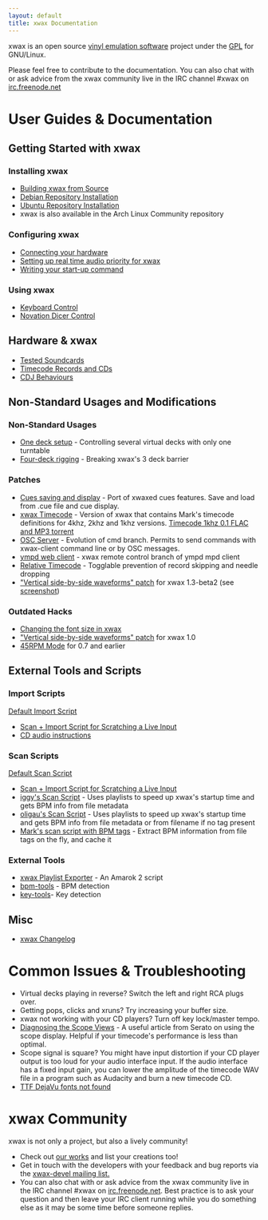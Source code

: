 ```yaml
---
layout: default
title: xwax Documentation
---
```


xwax is an open source [vinyl emulation software](http://en.wikipedia.org/wiki/Vinyl_emulation_software) project under the [GPL](http://en.wikipedia.org/wiki/Gpl) for GNU/Linux.

Please feel free to contribute to the documentation. You can also chat with or ask advice from the xwax community live in the IRC channel #xwax on [irc.freenode.net](http://freenode.net/)

# User Guides & Documentation

## Getting Started with xwax

### Installing xwax

  * [Building xwax from Source](/build_xwax_from_source)
  * [Debian Repository Installation](/debian_installation)
  * [Ubuntu Repository Installation](/ubuntu_installation)
  * xwax is also available in the Arch Linux Community repository

### Configuring xwax

  * [Connecting your hardware](/connecting_your_hardware)
  * [Setting up real time audio priority for xwax](/setting_up_real_time_audio_priority_for_xwax)
  * [Writing your start-up command](/writing_your_start-up_command)

### Using xwax

  * [Keyboard Control](/keyboard_control)
  * [Novation Dicer Control](/novation_dicer_control)

## Hardware & xwax

  * [Tested Soundcards](/list_of_soundcards)
  * [Timecode Records and CDs](/timecode_records_and_cds)
  * [CDJ Behaviours](/cdj_behaviors)

## Non-Standard Usages and Modifications

### Non-Standard Usages

  * [One deck setup](/one_deck_setup) - Controlling several virtual decks with only one turntable
  * [Four-deck rigging](/four-deck_rigging) - Breaking xwax's 3 deck barrier

### Patches

  * [Cues saving and display](https://github.com/oligau/xwax-1.5-xwaxed-cues) - Port of xwaxed cues features. Save and load from .cue file and cue display.
  * [xwax Timecode](https://github.com/oligau/xwax-1.5-timecode) - Version of xwax that contains Mark's timecode definitions for 4khz, 2khz and 1khz versions. [Timecode 1khz 0.1 FLAC and MP3 torrent](http://oscille.ca/tracker/xwax-timecode-0.1.zip.torrent)
  * [OSC Server](https://github.com/oligau/xwax-1.5-osc) - Evolution of cmd branch. Permits to send commands with xwax-client command line or by OSC messages.
  * [ympd web client](https://github.com/oligau/ympd-xwax) - xwax remote control branch of ympd mpd client
  * [Relative Timecode](/relative_timecode) - Togglable prevention of record skipping and needle dropping
  * ["Vertical side-by-side waveforms" patch](http://pastebin.fr/pastebin.php?dl=24065) for xwax 1.3-beta2 (see [screenshot](http://twitpic.com/6suvkn))

### Outdated Hacks

  * [Changing the font size in xwax](/changing_the_font_size_in_xwax)
  * ["Vertical side-by-side waveforms" patch](http://pastebin.fr/pastebin.php?dl=22474) for xwax 1.0
  * [45RPM Mode](/45rpm_mode) for 0.7 and earlier


## External Tools and Scripts

### Import Scripts

[Default Import Script](/default_import_script)

  * [Scan + Import Script for Scratching a Live Input](/modified_script_for_live_mic_input)
  * [CD audio instructions](/setting_up_the_cd_audio_importer)

### Scan Scripts

[Default Scan Script](/default_scan_script)

  * [Scan + Import Script for Scratching a Live Input](/modified_script_for_live_mic_input)
  * [iggy's Scan Script](/iggy_s_scan_script) - Uses playlists to speed up xwax's startup time and gets BPM info from file metadata
  * [oligau's Scan Script](/oligau_s_scan_script) - Uses playlists to speed up xwax's startup time and gets BPM info from file metadata or from filename if no tag present
  * [Mark's scan script with BPM tags](/mark_scan_tags) - Extract BPM information from file tags on the fly, and cache it

### External Tools

  * [xwax Playlist Exporter](/xwax_playlist_exporter) - An Amarok 2 script
  * [bpm-tools](/bpm-tools) - BPM detection
  * [key-tools](http://www.pogo.org.uk/~mark/key-tools/)- Key detection

## Misc

  * [xwax Changelog](xwax_changelog)

# Common Issues & Troubleshooting

  * Virtual decks playing in reverse? Switch the left and right RCA plugs over.
  * Getting pops, clicks and xruns? Try increasing your buffer size.
  * xwax not working with your CD players? Turn off key lock/master tempo.
  * [Diagnosing the Scope Views](http://serato.com/articles/scratchlive/2781/diagnosing-the-scope-views) - A useful article from Serato on using the scope display. Helpful if your timecode's performance is less than optimal.
  * Scope signal is square? You might have input distortion if your CD player output is too loud for your audio interface input. If the audio interface has a fixed input gain, you can lower the amplitude of the timecode WAV file in a program such as Audacity and burn a new timecode CD.
  * [TTF DejaVu fonts not found](/ttf_dejavu_fonts_not_found)

# xwax Community

xwax is not only a project, but also a lively community!

  * Check out [our works](/our_works) and list your creations too!
  * Get in touch with the developers with your feedback and bug reports via the [xwax-devel mailing list.](https://lists.sourceforge.net/lists/listinfo/xwax-devel)
  * You can also chat with or ask advice from the xwax community live in the IRC channel #xwax on [irc.freenode.net](http://freenode.net/). Best practice is to ask your question and then leave your IRC client running while you do something else as it may be some time before someone replies.
